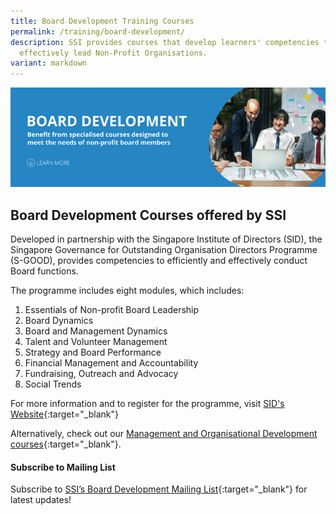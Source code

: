 ```yaml
---
title: Board Development Training Courses
permalink: /training/board-development/
description: SSI provides courses that develop learners' competencies to
  effectively lead Non-Profit Organisations.
variant: markdown
---
```

![Social Service Institute (SSI) Singapore - Board Development Courses](/images/board-development-banner.png)

## **Board Development Courses offered by SSI**

Developed in partnership with the Singapore Institute of Directors (SID), the Singapore Governance for Outstanding Organisation Directors Programme (S-GOOD), provides competencies to efficiently and effectively conduct Board functions.  
  
The programme includes eight modules, which includes:
1. Essentials of Non-profit Board Leadership
2. Board Dynamics
3. Board and Management Dynamics
4. Talent and Volunteer Management
5. Strategy and Board Performance
6. Financial Management and Accountability
7. Fundraising, Outreach and Advocacy
8. Social Trends

For more information and to register for the programme, visit [SID's Website](https://www.sid.org.sg/Web/Professional_Development/Courses/Essentials/SGOOD_Essentials.aspx){:target="_blank"} 
  
Alternatively, check out our [Management and Organisational Development courses](/training/management-and-organisation-development/){:target="_blank"}.


#### **Subscribe to Mailing List**

Subscribe to [SSI’s Board Development Mailing List](https://form.gov.sg/#!/62062a0f8cb95c001235e55d){:target="_blank"} for latest updates!